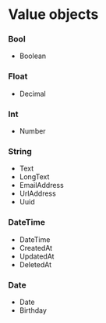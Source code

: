# Value objects


### Bool

* Boolean

### Float

* Decimal

### Int

* Number

### String

* Text
* LongText
* EmailAddress
* UrlAddress
* Uuid

### DateTime

* DateTime
* CreatedAt
* UpdatedAt
* DeletedAt

### Date

* Date
* Birthday
